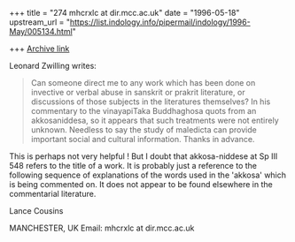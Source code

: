+++
title = "274 mhcrxlc at dir.mcc.ac.uk"
date = "1996-05-18"
upstream_url = "https://list.indology.info/pipermail/indology/1996-May/005134.html"

+++
[Archive link](https://list.indology.info/pipermail/indology/1996-May/005134.html)

Leonard Zwilling writes:

>Can someone direct me to any work which has been done on invective or
>verbal abuse in sanskrit or prakrit literature, or discussions of those
>subjects in the literatures themselves? In his commentary to the
>vinayapiTaka Buddhaghosa quots from an akkosaniddesa, so it appears that
>such treatments were not entirely unknown. Needless to say the study of
>maledicta can provide important social and cultural information. Thanks in
>advance.

This is perhaps not very helpful ! But I doubt that akkosa-niddese at Sp
III 548 refers to the title of a work. It is probably just a reference to
the following sequence of explanations of the words used in the 'akkosa'
which is being commented on. It does not appear to be found elsewhere in
the commentarial literature.

Lance Cousins

MANCHESTER, UK
Email: mhcrxlc at dir.mcc.ac.uk






